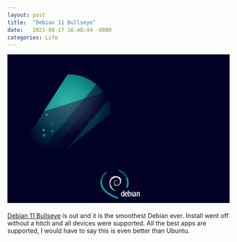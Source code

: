 ```yaml
---
layout: post
title:  "Debian 11 Bullseye"
date:   2021-08-17 16:48:44 -0800
categories: Life
---
```


<div style="text-align: center;"><img src="/images/Debian-bullseye-is-out.jpg" alt=""></div><br clear="all">
<a href="https://www.debian.org/">Debian 11 Bullseye</a> is out and it is the smoothest Debian ever. Install went off without a hitch and all devices were supported.
All the best apps are supported, I would have to say this is even better than Ubuntu. 
 

